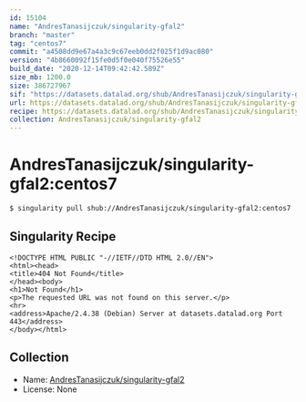 ```yaml
---
id: 15104
name: "AndresTanasijczuk/singularity-gfal2"
branch: "master"
tag: "centos7"
commit: "a4508dd9e67a4a3c9c67eeb0dd2f025f1d9ac080"
version: "4b8660092f15fe0d5f0e040f75526e55"
build_date: "2020-12-14T09:42:42.589Z"
size_mb: 1200.0
size: 386727967
sif: "https://datasets.datalad.org/shub/AndresTanasijczuk/singularity-gfal2/centos7/2020-12-14-a4508dd9-4b866009/4b8660092f15fe0d5f0e040f75526e55.sif"
url: https://datasets.datalad.org/shub/AndresTanasijczuk/singularity-gfal2/centos7/2020-12-14-a4508dd9-4b866009/
recipe: https://datasets.datalad.org/shub/AndresTanasijczuk/singularity-gfal2/centos7/2020-12-14-a4508dd9-4b866009/Singularity
collection: AndresTanasijczuk/singularity-gfal2
---
```


# AndresTanasijczuk/singularity-gfal2:centos7

```bash
$ singularity pull shub://AndresTanasijczuk/singularity-gfal2:centos7
```

## Singularity Recipe

```singularity
<!DOCTYPE HTML PUBLIC "-//IETF//DTD HTML 2.0//EN">
<html><head>
<title>404 Not Found</title>
</head><body>
<h1>Not Found</h1>
<p>The requested URL was not found on this server.</p>
<hr>
<address>Apache/2.4.38 (Debian) Server at datasets.datalad.org Port 443</address>
</body></html>
```

## Collection

 - Name: [AndresTanasijczuk/singularity-gfal2](https://github.com/AndresTanasijczuk/singularity-gfal2)
 - License: None

